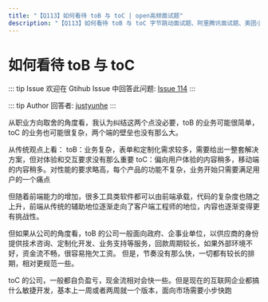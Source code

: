 ```yaml
---
title: "【Q113】如何看待 toB 与 toC | open高频面试题"
description: "【Q113】如何看待 toB 与 toC 字节跳动面试题、阿里腾讯面试题、美团小米面试题。"
---
```


# 如何看待 toB 与 toC

::: tip Issue
欢迎在 Gtihub Issue 中回答此问题: [Issue 114](https://github.com/shfshanyue/Daily-Question/issues/114)
:::

::: tip Author
回答者: [justyunhe](https://github.com/justyunhe)
:::

从职业方向取舍的角度看，我认为纠结这两个点没必要，toB 的业务可能很简单，toC 的业务也可能很复杂，两个端的壁垒也没有那么大。

从传统观点上看：
toB：业务复杂，表单和定制化需求较多，需要给出一整套解决方案，但对体验和交互要求没有那么重要
toC：偏向用户体验的内容稍多，移动端的内容稍多。对性能的要求略高，每个产品的功能不复杂，业务开始只需要满足用户的一个痛点

但随着前端能力的增加，很多工具类软件都可以由前端承载，代码的复杂度也随之上升，前端从传统的辅助地位逐渐走向了客户端工程师的地位，内容也逐渐变得更有挑战性。

但如果从公司的角度看，toB 的公司一般面向政府、企事业单位，以供应商的身份提供技术咨询、定制化开发、业务支持等服务，回款周期较长，如果外部环境不好，资金流不畅，很容易拖欠工资。
但是，节奏没有那么快，一切都有较长的排期，相对更规范一些。

toC 的公司，一般都自负盈亏，现金流相对会快一些。但是现在的互联网企业都搞什么敏捷开发，基本上一周或者两周就一个版本，面向市场需要小步快跑
